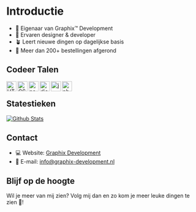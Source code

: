 # Introductie

- 👑 Eigenaar van Graphix™ Development
- 🔧 Ervaren designer & developer 
- 🪴 Leert nieuwe dingen op dagelijkse basis
- 🛒 Meer dan 200+ bestellingen afgerond

## Codeer Talen 

<img align="left" alt="HTML" width="26px" src="https://upload.wikimedia.org/wikipedia/commons/thumb/3/38/HTML5_Badge.svg/600px-HTML5_Badge.svg.png" />
<img align="left" alt="CSS" width="26px" src="https://www.pngkey.com/png/full/347-3470911_css3-html-css-js-logo-white.png" />
<img align="left" alt="node.js" width="26px" src="https://i.imgur.com/tYLFZBh.png" /> 
<img align="left" alt="discord.js" width="26px" src="https://i.imgur.com/SI1DZf3.png" />
<img align="left" alt="js" width="26px" src="https://i.imgur.com/3u1wzwE.png" />
<img align="left" alt="php" width="26px" src="https://brandslogos.com/wp-content/uploads/thumbs/php-logo-vector.svg" />
<p>&nbsp;</p> 

## Statestieken

<p align="left">
    <a href="https://github.com/GraphixDevelopment?tab=repositories" title="Profile">
        <img src="https://github-readme-stats.vercel.app/api?username=GraphixDevelopment&show_icons=true&theme=graywhite&border_color=aaa&custom_title=My%20GitHub%20Stats&border_radius=25" alt="Github Stats" />
    </a>

</p>

## Contact

* 💻 Website: [Graphix Development](https://graphix-development.nl/)
* 📨 E-mail: info@graphix-development.nl

## Blijf op de hoogte

Wil je meer van mij zien? Volg mij dan en zo kom je meer leuke dingen te zien 🤩!

